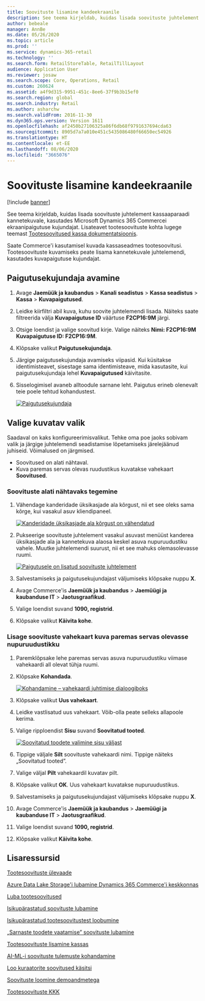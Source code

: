 ```yaml
---
title: Soovituste lisamine kandeekraanile
description: See teema kirjeldab, kuidas lisada soovituste juhtelement kassaaparaadi kannetekuvale, kasutades Microsoft Dynamics 365 Commercei ekraanipaigutuse kujundajat.
author: bebeale
manager: AnnBe
ms.date: 05/26/2020
ms.topic: article
ms.prod: ''
ms.service: dynamics-365-retail
ms.technology: ''
ms.search.form: RetailStoreTable, RetailTillLayout
audience: Application User
ms.reviewer: josaw
ms.search.scope: Core, Operations, Retail
ms.custom: 260624
ms.assetid: a4f9d315-9951-451c-8ee6-37f9b3b15ef0
ms.search.region: global
ms.search.industry: Retail
ms.author: asharchw
ms.search.validFrom: 2016-11-30
ms.dyn365.ops.version: Version 1611
ms.openlocfilehash: af2450b27106325a86f6db68f9791637694cda63
ms.sourcegitcommit: 8905d7a7a010e451c5435086480f66650ec54926
ms.translationtype: HT
ms.contentlocale: et-EE
ms.lasthandoff: 08/06/2020
ms.locfileid: "3665076"
---
```

# <a name="add-recommendations-to-the-transaction-screen"></a>Soovituste lisamine kandeekraanile

[!include [banner](includes/banner.md)]


See teema kirjeldab, kuidas lisada soovituste juhtelement kassaaparaadi kannetekuvale, kasutades Microsoft Dynamics 365 Commercei ekraanipaigutuse kujundajat. Lisateavet tootesoovituste kohta lugege teemast [Tootesoovitused kassa dokumentatsioonis](product.md).


Saate Commerce'i kasutamisel kuvada kassaseadmes tootesoovitusi. Tootesoovituste kuvamiseks peate lisama kannetekuvale juhtelemendi, kasutades kuvapaigutuse kujundajat. 

## <a name="open-layout-designer"></a>Paigutusekujundaja avamine

1. Avage **Jaemüük ja kaubandus** &gt; **Kanali seadistus** &gt; **Kassa seadistus** &gt; **Kassa** &gt; **Kuvapaigutused**.
2. Leidke kiirfiltri abil kuva, kuhu soovite juhtelemendi lisada. Näiteks saate filtreerida välja **Kuvapaigutuse ID** väärtuse **F2CP16:9M** järgi.
3. Otsige loendist ja valige soovitud kirje. Valige näiteks **Nimi: F2CP16:9M Kuvapaigutuse ID: F2CP16:9M**.
4. Klõpsake valikut **Paigutusekujundaja**.
5. Järgige paigutusekujundaja avamiseks viipasid. Kui küsitakse identimisteavet, sisestage sama identimisteave, mida kasutasite, kui paigutusekujundaja lehel **Kuvapaigutused** käivitasite.
6. Sisselogimisel avaneb alltoodule sarnane leht. Paigutus erineb olenevalt teie poele tehtud kohandustest.


    [![Paigutusekujundaja](./media/screenlayout-pic-1.png)](./media/screenlayout-pic-1.png)

## <a name="choose-a-display-option"></a>Valige kuvatav valik

Saadaval on kaks konfigureerimisvalikut. Tehke oma poe jaoks sobivam valik ja järgige juhtelemendi seadistamise lõpetamiseks järelejäänud juhiseid. Võimalused on järgmised.

- Soovitused on alati nähtaval.
- Kuva paremas servas olevas ruudustikus kuvatakse vahekaart **Soovitused**.

### <a name="make-recommendations-always-visible"></a>Soovituste alati nähtavaks tegemine


1. Vähendage kanderidade üksikasjade ala kõrgust, nii et see oleks sama kõrge, kui vasakul asuv kliendipaneel.


    [![Kanderidade üksikasjade ala kõrgust on vähendatud](./media/screenlayout-pic-2.png)](./media/screenlayout-pic-2.png)

2. Pukseerige soovituste juhtelement vasakul asuvast menüüst kanderea üksikasjade ala ja kannetekuva alaosa keskel asuva nupuruudustiku vahele. Muutke juhtelemendi suurust, nii et see mahuks olemasolevasse ruumi.

    [![Paigutusele on lisatud soovituste juhtelement](./media/screenlayout-pic-3.png)](./media/screenlayout-pic-3.png)


3. Salvestamiseks ja paigutusekujundajast väljumiseks klõpsake nuppu **X**.
4. Avage Commerce'is **Jaemüük ja kaubandus** &gt; **Jaemüügi ja kaubanduse IT** &gt; **Jaotusgraafikud**.
5. Valige loendist suvand **1090, registrid**.
6. Klõpsake valikut **Käivita kohe**.


### <a name="add-a-recommendations-tab-to-the-button-grid-on-the-right-side-of-the-screen"></a>Lisage soovituste vahekaart kuva paremas servas olevasse nupuruudustikku

1. Paremklõpsake lehe paremas servas asuva nupuruudustiku viimase vahekaardi all olevat tühja ruumi.

2. Klõpsake **Kohandada**.

    [![Kohandamine – vahekaardi juhtimise dialoogiboks](./media/pic-5.png)](./media/pic-5.png)

3. Klõpsake valikut **Uus vahekaart**.
4. Leidke vastlisatud uus vahekaart. Võib-olla peate selleks allapoole kerima.
5. Valige ripploendist **Sisu** suvand **Soovitatud tooted**.

    [![Soovitatud toodete valimine sisu väljast](./media/pic-6.png)](./media/pic-6.png)

6. Tippige väljale **Silt** soovituste vahekaardi nimi. Tippige näiteks „Soovitatud tooted”.
7. Valige väljal **Pilt** vahekaardil kuvatav pilt.
8. Klõpsake valikut **OK**. Uus vahekaart kuvatakse nupuruudustikus.
9. Salvestamiseks ja paigutusekujundajast väljumiseks klõpsake nuppu **X**.
10. Avage Commerce'is **Jaemüük ja kaubandus** &gt; **Jaemüügi ja kaubanduse IT** &gt; **Jaotusgraafikud**.
11. Valige loendist suvand **1090, registrid**.
12. Klõpsake valikut **Käivita kohe**.

## <a name="additional-resources"></a>Lisaressursid

[Tootesoovituste ülevaade](product-recommendations.md)

[ Azure Data Lake Storage'i lubamine Dynamics 365 Commerce'i keskkonnas](enable-adls-environment.md)

[Luba tootesoovitused](enable-product-recommendations.md)

[Isikupärastatud soovituste lubamine](personalized-recommendations.md)

[Isikupärastatud tootesoovitustest loobumine](personalization-gdpr.md)

[„Sarnaste toodete vaatamise” soovituste lubamine](shop-similar-looks.md)

[Tootesoovituste lisamine kassas](product.md)

[AI-ML-i soovituste tulemuste kohandamine](modify-product-recommendation-results.md)

[Loo kuraatorite soovitused käsitsi](create-editorial-recommendation-lists.md)

[Soovituste loomine demoandmetega](product-recommendations-demo-data.md)

[Tootesoovituste KKK](faq-recommendations.md)
